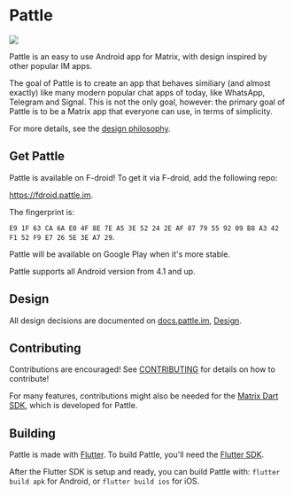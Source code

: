 # Pattle

  [![](https://img.shields.io/matrix/pattle:matrix.org.svg)](https://matrix.to/#/#pattle:matrix.org)
  

  Pattle is an easy to use Android app for Matrix, with
  design inspired by other popular IM apps.

  The goal of Pattle is to create an app that behaves similiary
  (and almost exactly) like many modern popular chat apps of today,
  like WhatsApp, Telegram and Signal. This is not the only goal,
  however: the primary goal of Pattle is to be a Matrix app that
  everyone can use, in terms of simplicity.

  For more details, see the
  [design philosophy](https://docs.pattle.im/design/philosophy/).

## Get Pattle
   
   Pattle is available on F-droid! To get it via F-droid, add the following repo:
   
   https://fdroid.pattle.im.

   The fingerprint is:

   `E9 1F 63 CA 6A E0 4F 8E 7E A5 3E 52 24 2E AF 87 79 55 92 09 B8 A3 42 F1 52 F9 E7 26 5E 3E A7 29`.

   Pattle will be available on Google Play when it's more stable.

   Pattle supports all Android version from 4.1 and up.

## Design

   All design decisions are documented on
   [docs.pattle.im](https://docs.pattle.im),
   [Design](https://docs.pattle.im/design/philosophy/).

## Contributing
   
   Contributions are encouraged! See [CONTRIBUTING](CONTRIBUTING.md) for
   details on how to contribute!

   For many features, contributions might also be needed for the
   [Matrix Dart SDK](https://git.pattle.im/pattle/library/matrix-dart-sdk),
   which is developed for Pattle.

## Building

   Pattle is made with [Flutter](https://flutter.dev/). To build Pattle,
   you'll need the [Flutter SDK](https://flutter.dev/docs/get-started/install).

   After the Flutter SDK is setup and ready, you can build Pattle with:
   `flutter build apk` for Android, or
   `flutter build ios` for iOS.
